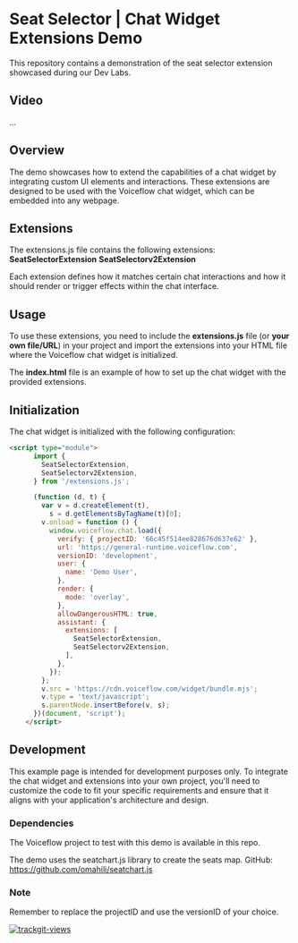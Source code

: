# Seat Selector | Chat Widget Extensions Demo
This repository contains a demonstration of the seat selector extension showcased during our Dev Labs.

## Video
...

## Overview
The demo showcases how to extend the capabilities of a chat widget by integrating custom UI elements and interactions. These extensions are designed to be used with the Voiceflow chat widget, which can be embedded into any webpage.

## Extensions
The extensions.js file contains the following extensions:
**SeatSelectorExtension**
**SeatSelectorv2Extension**

Each extension defines how it matches certain chat interactions and how it should render or trigger effects within the chat interface.

## Usage
To use these extensions, you need to include the **extensions.js** file (or **your own file/URL**) in your project and import the extensions into your HTML file where the Voiceflow chat widget is initialized.

The **index.html** file is an example of how to set up the chat widget with the provided extensions.

## Initialization
The chat widget is initialized with the following configuration:
```html
<script type="module">
      import {
        SeatSelectorExtension,
        SeatSelectorv2Extension,
      } from '/extensions.js';

      (function (d, t) {
        var v = d.createElement(t),
          s = d.getElementsByTagName(t)[0];
        v.onload = function () {
          window.voiceflow.chat.load({
            verify: { projectID: '66c45f514ee828676d637e62' },
            url: 'https://general-runtime.voiceflow.com',
            versionID: 'development',
            user: {
              name: 'Demo User',
            },
            render: {
              mode: 'overlay',
            },
            allowDangerousHTML: true,
            assistant: {
              extensions: [
                SeatSelectorExtension,
                SeatSelectorv2Extension,
              ],
            },
          });
        };
        v.src = 'https://cdn.voiceflow.com/widget/bundle.mjs';
        v.type = 'text/javascript';
        s.parentNode.insertBefore(v, s);
      })(document, 'script');
    </script>
```

## Development
This example page is intended for development purposes only. To integrate the chat widget and extensions into your own project, you'll need to customize the code to fit your specific requirements and ensure that it aligns with your application's architecture and design.

### Dependencies
The Voiceflow project to test with this demo is available in this repo.

The demo uses the seatchart.js library to create the seats map.
GitHub: https://github.com/omahili/seatchart.js

### Note
Remember to replace the projectID and use the versionID of your choice.


<a href="https://trackgit.com">
<img src="https://us-central1-trackgit-analytics.cloudfunctions.net/token/ping/m0ct498t96jhfqvkpbm0" alt="trackgit-views" />
</a>

